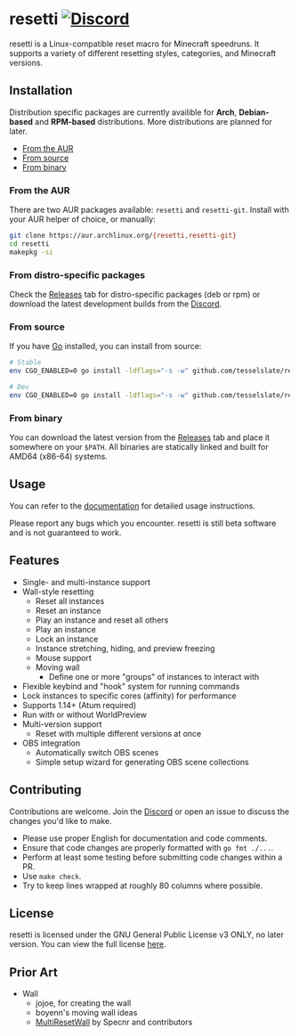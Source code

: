 # resetti [![Discord](https://img.shields.io/discord/1095808506239651942?style=flat-square)](https://discord.gg/fwZA2VJh7k)

resetti is a Linux-compatible reset macro for Minecraft speedruns. It supports
a variety of different resetting styles, categories, and Minecraft versions.

## Installation

Distribution specific packages are currently availible for **Arch**,
**Debian-based** and **RPM-based** distributions. More distributions are planned for later.

- [From the AUR](#from-the-aur)
- [From source](#from-source)
- [From binary](#from-binary)

### From the AUR

There are two AUR packages available: `resetti` and `resetti-git`.
Install with your AUR helper of choice, or manually:

```sh
git clone https://aur.archlinux.org/{resetti,resetti-git}
cd resetti
makepkg -si
```

### From distro-specific packages

Check the [Releases](https://github.com/tesselslate/resetti/releases) tab for
distro-specific packages (deb or rpm) or download the latest development builds from the
[Discord](https://discord.gg/fwZA2VJh7k).

### From source

If you have [Go](https://go.dev) installed, you can install from source:

```sh
# Stable
env CGO_ENABLED=0 go install -ldflags="-s -w" github.com/tesselslate/resetti@latest

# Dev
env CGO_ENABLED=0 go install -ldflags="-s -w" github.com/tesselslate/resetti@dev
```

### From binary

You can download the latest version from the [Releases](https://github.com/tesselslate/resetti/releases)
tab and place it somewhere on your `$PATH`. All binaries are statically linked
and built for AMD64 (x86-64) systems.

## Usage

You can refer to the [documentation](https://github.com/tesselslate/resetti/blob/main/doc/README.md)
for detailed usage instructions.

Please report any bugs which you encounter. resetti is still beta software and
is not guaranteed to work.

## Features

- Single- and multi-instance support
- Wall-style resetting
  - Reset all instances
  - Reset an instance
  - Play an instance and reset all others
  - Play an instance
  - Lock an instance
  - Instance stretching, hiding, and preview freezing
  - Mouse support
  - Moving wall
    - Define one or more "groups" of instances to interact with
- Flexible keybind and "hook" system for running commands
- Lock instances to specific cores (affinity) for performance
- Supports 1.14+ (Atum required)
- Run with or without WorldPreview
- Multi-version support
  - Reset with multiple different versions at once
- OBS integration
  - Automatically switch OBS scenes
  - Simple setup wizard for generating OBS scene collections

## Contributing

Contributions are welcome. Join the [Discord](https://discord.gg/fwZA2VJh7k) or
open an issue to discuss the changes you'd like to make.
- Please use proper English for documentation and code comments.
- Ensure that code changes are properly formatted with `go fmt ./...`.
- Perform at least some testing before submitting code changes within a PR.
- Use `make check`.
- Try to keep lines wrapped at roughly 80 columns where possible.

## License

resetti is licensed under the GNU General Public License v3 ONLY, no later
version. You can view the full license [here](https://raw.githubusercontent.com/tesselslate/resetti/main/LICENSE).

## Prior Art

- Wall
  - jojoe, for creating the wall
  - boyenn's moving wall ideas
  - [MultiResetWall](https://github.com/specnr/multiresetwall) by Specnr and contributors
